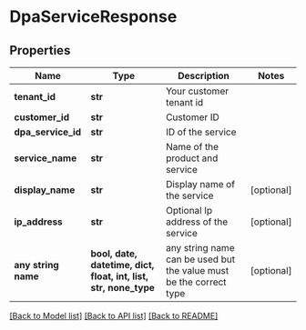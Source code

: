 # DpaServiceResponse


## Properties
Name | Type | Description | Notes
------------ | ------------- | ------------- | -------------
**tenant_id** | **str** | Your customer tenant id | 
**customer_id** | **str** | Customer ID | 
**dpa_service_id** | **str** | ID of the service | 
**service_name** | **str** | Name of the product and service | 
**display_name** | **str** | Display name of the service | [optional] 
**ip_address** | **str** | Optional Ip address of the service | [optional] 
**any string name** | **bool, date, datetime, dict, float, int, list, str, none_type** | any string name can be used but the value must be the correct type | [optional]

[[Back to Model list]](../README.md#documentation-for-models) [[Back to API list]](../README.md#documentation-for-api-endpoints) [[Back to README]](../README.md)


